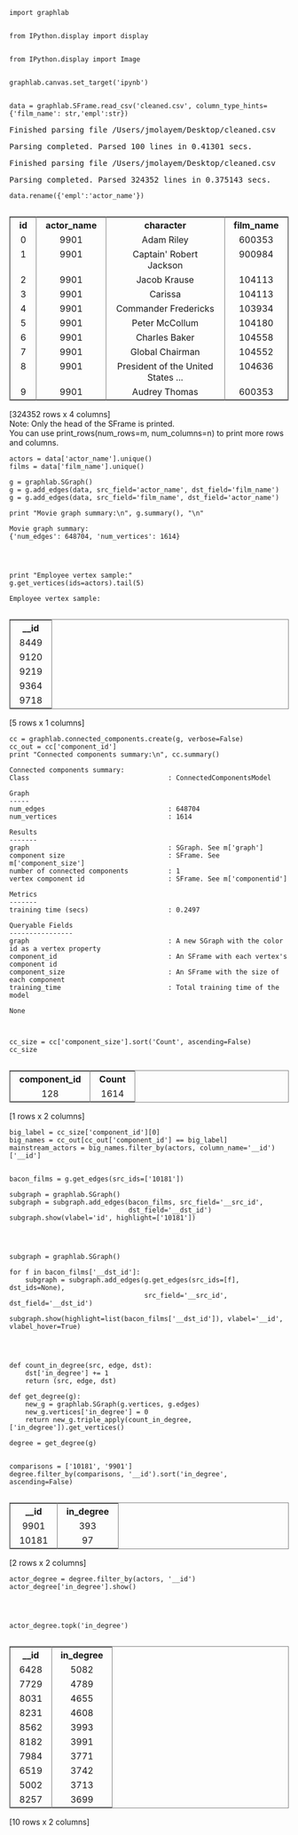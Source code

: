 

    import graphlab


    from IPython.display import display


    from IPython.display import Image


    graphlab.canvas.set_target('ipynb')


    data = graphlab.SFrame.read_csv('cleaned.csv', column_type_hints={'film_name': str,'empl':str})


<pre>Finished parsing file /Users/jmolayem/Desktop/cleaned.csv</pre>



<pre>Parsing completed. Parsed 100 lines in 0.41301 secs.</pre>



<pre>Finished parsing file /Users/jmolayem/Desktop/cleaned.csv</pre>



<pre>Parsing completed. Parsed 324352 lines in 0.375143 secs.</pre>



    data.rename({'empl':'actor_name'})




<div style="max-height:1000px;max-width:1500px;overflow:auto;"><table frame="box" rules="cols">
    <tr>
        <th style="padding-left: 1em; padding-right: 1em; text-align: center">id</th>
        <th style="padding-left: 1em; padding-right: 1em; text-align: center">actor_name</th>
        <th style="padding-left: 1em; padding-right: 1em; text-align: center">character</th>
        <th style="padding-left: 1em; padding-right: 1em; text-align: center">film_name</th>
    </tr>
    <tr>
        <td style="padding-left: 1em; padding-right: 1em; text-align: center; vertical-align: top">0</td>
        <td style="padding-left: 1em; padding-right: 1em; text-align: center; vertical-align: top">9901</td>
        <td style="padding-left: 1em; padding-right: 1em; text-align: center; vertical-align: top">Adam Riley</td>
        <td style="padding-left: 1em; padding-right: 1em; text-align: center; vertical-align: top">600353</td>
    </tr>
    <tr>
        <td style="padding-left: 1em; padding-right: 1em; text-align: center; vertical-align: top">1</td>
        <td style="padding-left: 1em; padding-right: 1em; text-align: center; vertical-align: top">9901</td>
        <td style="padding-left: 1em; padding-right: 1em; text-align: center; vertical-align: top">Captain' Robert Jackson</td>
        <td style="padding-left: 1em; padding-right: 1em; text-align: center; vertical-align: top">900984</td>
    </tr>
    <tr>
        <td style="padding-left: 1em; padding-right: 1em; text-align: center; vertical-align: top">2</td>
        <td style="padding-left: 1em; padding-right: 1em; text-align: center; vertical-align: top">9901</td>
        <td style="padding-left: 1em; padding-right: 1em; text-align: center; vertical-align: top">Jacob Krause</td>
        <td style="padding-left: 1em; padding-right: 1em; text-align: center; vertical-align: top">104113</td>
    </tr>
    <tr>
        <td style="padding-left: 1em; padding-right: 1em; text-align: center; vertical-align: top">3</td>
        <td style="padding-left: 1em; padding-right: 1em; text-align: center; vertical-align: top">9901</td>
        <td style="padding-left: 1em; padding-right: 1em; text-align: center; vertical-align: top">Carissa</td>
        <td style="padding-left: 1em; padding-right: 1em; text-align: center; vertical-align: top">104113</td>
    </tr>
    <tr>
        <td style="padding-left: 1em; padding-right: 1em; text-align: center; vertical-align: top">4</td>
        <td style="padding-left: 1em; padding-right: 1em; text-align: center; vertical-align: top">9901</td>
        <td style="padding-left: 1em; padding-right: 1em; text-align: center; vertical-align: top">Commander Fredericks</td>
        <td style="padding-left: 1em; padding-right: 1em; text-align: center; vertical-align: top">103934</td>
    </tr>
    <tr>
        <td style="padding-left: 1em; padding-right: 1em; text-align: center; vertical-align: top">5</td>
        <td style="padding-left: 1em; padding-right: 1em; text-align: center; vertical-align: top">9901</td>
        <td style="padding-left: 1em; padding-right: 1em; text-align: center; vertical-align: top">Peter McCollum</td>
        <td style="padding-left: 1em; padding-right: 1em; text-align: center; vertical-align: top">104180</td>
    </tr>
    <tr>
        <td style="padding-left: 1em; padding-right: 1em; text-align: center; vertical-align: top">6</td>
        <td style="padding-left: 1em; padding-right: 1em; text-align: center; vertical-align: top">9901</td>
        <td style="padding-left: 1em; padding-right: 1em; text-align: center; vertical-align: top">Charles Baker</td>
        <td style="padding-left: 1em; padding-right: 1em; text-align: center; vertical-align: top">104558</td>
    </tr>
    <tr>
        <td style="padding-left: 1em; padding-right: 1em; text-align: center; vertical-align: top">7</td>
        <td style="padding-left: 1em; padding-right: 1em; text-align: center; vertical-align: top">9901</td>
        <td style="padding-left: 1em; padding-right: 1em; text-align: center; vertical-align: top">Global Chairman</td>
        <td style="padding-left: 1em; padding-right: 1em; text-align: center; vertical-align: top">104552</td>
    </tr>
    <tr>
        <td style="padding-left: 1em; padding-right: 1em; text-align: center; vertical-align: top">8</td>
        <td style="padding-left: 1em; padding-right: 1em; text-align: center; vertical-align: top">9901</td>
        <td style="padding-left: 1em; padding-right: 1em; text-align: center; vertical-align: top">President of the United<br>States ...</td>
        <td style="padding-left: 1em; padding-right: 1em; text-align: center; vertical-align: top">104636</td>
    </tr>
    <tr>
        <td style="padding-left: 1em; padding-right: 1em; text-align: center; vertical-align: top">9</td>
        <td style="padding-left: 1em; padding-right: 1em; text-align: center; vertical-align: top">9901</td>
        <td style="padding-left: 1em; padding-right: 1em; text-align: center; vertical-align: top">Audrey Thomas</td>
        <td style="padding-left: 1em; padding-right: 1em; text-align: center; vertical-align: top">600353</td>
    </tr>
</table>
[324352 rows x 4 columns]<br/>Note: Only the head of the SFrame is printed.<br/>You can use print_rows(num_rows=m, num_columns=n) to print more rows and columns.
</div>




    actors = data['actor_name'].unique()
    films = data['film_name'].unique()
    
    g = graphlab.SGraph()
    g = g.add_edges(data, src_field='actor_name', dst_field='film_name')
    g = g.add_edges(data, src_field='film_name', dst_field='actor_name')
    
    print "Movie graph summary:\n", g.summary(), "\n"

    Movie graph summary:
    {'num_edges': 648704, 'num_vertices': 1614} 
    



    print "Employee vertex sample:"
    g.get_vertices(ids=actors).tail(5)

    Employee vertex sample:





<div style="max-height:1000px;max-width:1500px;overflow:auto;"><table frame="box" rules="cols">
    <tr>
        <th style="padding-left: 1em; padding-right: 1em; text-align: center">__id</th>
    </tr>
    <tr>
        <td style="padding-left: 1em; padding-right: 1em; text-align: center; vertical-align: top">8449</td>
    </tr>
    <tr>
        <td style="padding-left: 1em; padding-right: 1em; text-align: center; vertical-align: top">9120</td>
    </tr>
    <tr>
        <td style="padding-left: 1em; padding-right: 1em; text-align: center; vertical-align: top">9219</td>
    </tr>
    <tr>
        <td style="padding-left: 1em; padding-right: 1em; text-align: center; vertical-align: top">9364</td>
    </tr>
    <tr>
        <td style="padding-left: 1em; padding-right: 1em; text-align: center; vertical-align: top">9718</td>
    </tr>
</table>
[5 rows x 1 columns]<br/>
</div>




    cc = graphlab.connected_components.create(g, verbose=False)
    cc_out = cc['component_id']
    print "Connected components summary:\n", cc.summary()

    Connected components summary:
    Class                                   : ConnectedComponentsModel
    
    Graph
    -----
    num_edges                               : 648704
    num_vertices                            : 1614
    
    Results
    -------
    graph                                   : SGraph. See m['graph']
    component size                          : SFrame. See m['component_size']
    number of connected components          : 1
    vertex component id                     : SFrame. See m['componentid']
    
    Metrics
    -------
    training time (secs)                    : 0.2497
    
    Queryable Fields
    ----------------
    graph                                   : A new SGraph with the color id as a vertex property
    component_id                            : An SFrame with each vertex's component id
    component_size                          : An SFrame with the size of each component
    training_time                           : Total training time of the model
    
    None



    cc_size = cc['component_size'].sort('Count', ascending=False)
    cc_size




<div style="max-height:1000px;max-width:1500px;overflow:auto;"><table frame="box" rules="cols">
    <tr>
        <th style="padding-left: 1em; padding-right: 1em; text-align: center">component_id</th>
        <th style="padding-left: 1em; padding-right: 1em; text-align: center">Count</th>
    </tr>
    <tr>
        <td style="padding-left: 1em; padding-right: 1em; text-align: center; vertical-align: top">128</td>
        <td style="padding-left: 1em; padding-right: 1em; text-align: center; vertical-align: top">1614</td>
    </tr>
</table>
[1 rows x 2 columns]<br/>
</div>




    big_label = cc_size['component_id'][0]
    big_names = cc_out[cc_out['component_id'] == big_label]
    mainstream_actors = big_names.filter_by(actors, column_name='__id')['__id']


    bacon_films = g.get_edges(src_ids=['10181'])
    
    subgraph = graphlab.SGraph()
    subgraph = subgraph.add_edges(bacon_films, src_field='__src_id',
                                  dst_field='__dst_id')
    subgraph.show(vlabel='id', highlight=['10181'])




    subgraph = graphlab.SGraph()
    
    for f in bacon_films['__dst_id']:
        subgraph = subgraph.add_edges(g.get_edges(src_ids=[f], dst_ids=None),
                                      src_field='__src_id', dst_field='__dst_id')
        
    subgraph.show(highlight=list(bacon_films['__dst_id']), vlabel='__id', vlabel_hover=True)




    def count_in_degree(src, edge, dst):
        dst['in_degree'] += 1
        return (src, edge, dst)
    
    def get_degree(g):
        new_g = graphlab.SGraph(g.vertices, g.edges)
        new_g.vertices['in_degree'] = 0
        return new_g.triple_apply(count_in_degree, ['in_degree']).get_vertices()
    
    degree = get_degree(g)


    comparisons = ['10181', '9901']
    degree.filter_by(comparisons, '__id').sort('in_degree', ascending=False)




<div style="max-height:1000px;max-width:1500px;overflow:auto;"><table frame="box" rules="cols">
    <tr>
        <th style="padding-left: 1em; padding-right: 1em; text-align: center">__id</th>
        <th style="padding-left: 1em; padding-right: 1em; text-align: center">in_degree</th>
    </tr>
    <tr>
        <td style="padding-left: 1em; padding-right: 1em; text-align: center; vertical-align: top">9901</td>
        <td style="padding-left: 1em; padding-right: 1em; text-align: center; vertical-align: top">393</td>
    </tr>
    <tr>
        <td style="padding-left: 1em; padding-right: 1em; text-align: center; vertical-align: top">10181</td>
        <td style="padding-left: 1em; padding-right: 1em; text-align: center; vertical-align: top">97</td>
    </tr>
</table>
[2 rows x 2 columns]<br/>
</div>




    actor_degree = degree.filter_by(actors, '__id')
    actor_degree['in_degree'].show()




    actor_degree.topk('in_degree')




<div style="max-height:1000px;max-width:1500px;overflow:auto;"><table frame="box" rules="cols">
    <tr>
        <th style="padding-left: 1em; padding-right: 1em; text-align: center">__id</th>
        <th style="padding-left: 1em; padding-right: 1em; text-align: center">in_degree</th>
    </tr>
    <tr>
        <td style="padding-left: 1em; padding-right: 1em; text-align: center; vertical-align: top">6428</td>
        <td style="padding-left: 1em; padding-right: 1em; text-align: center; vertical-align: top">5082</td>
    </tr>
    <tr>
        <td style="padding-left: 1em; padding-right: 1em; text-align: center; vertical-align: top">7729</td>
        <td style="padding-left: 1em; padding-right: 1em; text-align: center; vertical-align: top">4789</td>
    </tr>
    <tr>
        <td style="padding-left: 1em; padding-right: 1em; text-align: center; vertical-align: top">8031</td>
        <td style="padding-left: 1em; padding-right: 1em; text-align: center; vertical-align: top">4655</td>
    </tr>
    <tr>
        <td style="padding-left: 1em; padding-right: 1em; text-align: center; vertical-align: top">8231</td>
        <td style="padding-left: 1em; padding-right: 1em; text-align: center; vertical-align: top">4608</td>
    </tr>
    <tr>
        <td style="padding-left: 1em; padding-right: 1em; text-align: center; vertical-align: top">8562</td>
        <td style="padding-left: 1em; padding-right: 1em; text-align: center; vertical-align: top">3993</td>
    </tr>
    <tr>
        <td style="padding-left: 1em; padding-right: 1em; text-align: center; vertical-align: top">8182</td>
        <td style="padding-left: 1em; padding-right: 1em; text-align: center; vertical-align: top">3991</td>
    </tr>
    <tr>
        <td style="padding-left: 1em; padding-right: 1em; text-align: center; vertical-align: top">7984</td>
        <td style="padding-left: 1em; padding-right: 1em; text-align: center; vertical-align: top">3771</td>
    </tr>
    <tr>
        <td style="padding-left: 1em; padding-right: 1em; text-align: center; vertical-align: top">6519</td>
        <td style="padding-left: 1em; padding-right: 1em; text-align: center; vertical-align: top">3742</td>
    </tr>
    <tr>
        <td style="padding-left: 1em; padding-right: 1em; text-align: center; vertical-align: top">5002</td>
        <td style="padding-left: 1em; padding-right: 1em; text-align: center; vertical-align: top">3713</td>
    </tr>
    <tr>
        <td style="padding-left: 1em; padding-right: 1em; text-align: center; vertical-align: top">8257</td>
        <td style="padding-left: 1em; padding-right: 1em; text-align: center; vertical-align: top">3699</td>
    </tr>
</table>
[10 rows x 2 columns]<br/>
</div>




    
